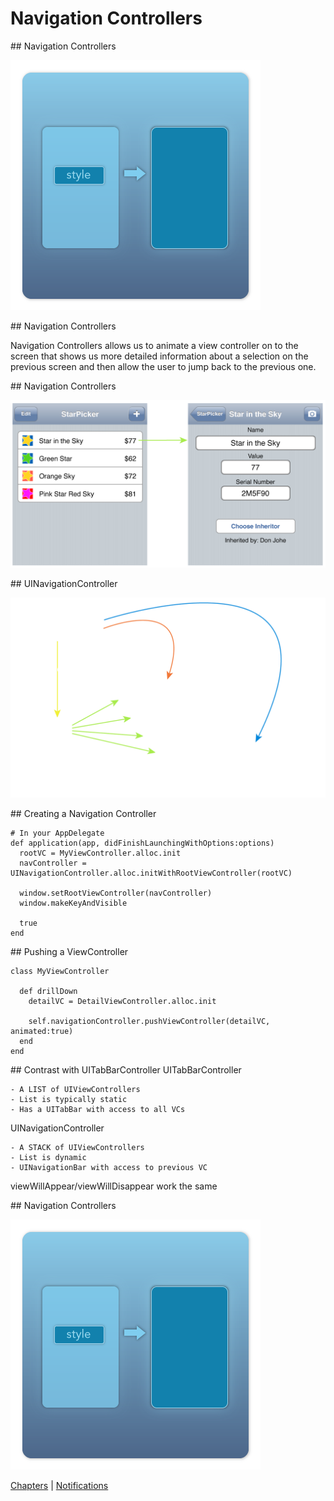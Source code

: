 # Navigation Controllers

<slide>
## Navigation Controllers

![](navigationcontroller.png "Navigation Controllers") 

</slide>

<slide>
## Navigation Controllers

Navigation Controllers allows us to animate a view controller on to the screen that shows us more detailed information about a selection on the previous screen and then allow the user to jump back to the previous one.

</slide>

<slide>
## Navigation Controllers

![](navcontroller.png "Navigation Controllers") 

</slide>

<slide>
## UINavigationController

![](navcontrollerstack.png "Navigation Controllers Stack") 

</slide>    


<slide>
## Creating a Navigation Controller
  
    # In your AppDelegate
    def application(app, didFinishLaunchingWithOptions:options)
      rootVC = MyViewController.alloc.init
      navController = UINavigationController.alloc.initWithRootViewController(rootVC)

      window.setRootViewController(navController)
      window.makeKeyAndVisible
      
      true
    end

</slide>  

<slide>
## Pushing a ViewController

    class MyViewController

      def drillDown
        detailVC = DetailViewController.alloc.init
        
        self.navigationController.pushViewController(detailVC, animated:true)
      end
    end

</slide>  

<slide>
## Contrast with UITabBarController
UITabBarController

    - A LIST of UIViewControllers
    - List is typically static
    - Has a UITabBar with access to all VCs

UINavigationController

    - A STACK of UIViewControllers
    - List is dynamic
    - UINavigationBar with access to previous VC

viewWillAppear/viewWillDisappear work the same

</slide>


<slide>
## Navigation Controllers

![](navigationcontroller.png "Navigation Controllers") 

[Chapters](../reveal.html) | 
[Notifications](../15-Notifications/reveal.html)

</slide>
